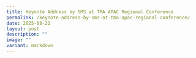 ```yaml
---
title: Keynote Address by SMS at TMA APAC Regional Conference
permalink: /keynote-address-by-sms-at-tma-apac-regional-conference/
date: 2025-08-21
layout: post
description: ""
image: ""
variant: markdown
---
```

